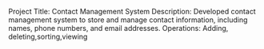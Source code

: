 Project Title: Contact Management System
Description: Developed contact management system to store and manage contact information, including names, phone numbers, and email addresses.
Operations: Adding, deleting,sorting,viewing
